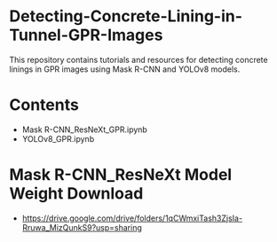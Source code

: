 # Detecting-Concrete-Lining-in-Tunnel-GPR-Images

This repository contains tutorials and resources for detecting concrete linings in GPR images using Mask R-CNN and YOLOv8 models.

# Contents

- Mask R-CNN_ResNeXt_GPR.ipynb
- YOLOv8_GPR.ipynb


# Mask R-CNN_ResNeXt Model Weight Download

- https://drive.google.com/drive/folders/1qCWmxiTash3ZjsIa-Rruwa_MizQunkS9?usp=sharing

